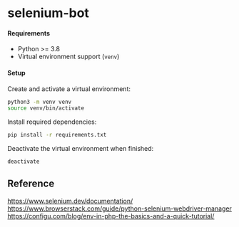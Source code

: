 # selenium-bot

#### Requirements

* Python >= 3.8
* Virtual environment support (`venv`)

#### Setup

Create and activate a virtual environment:

```bash
python3 -m venv venv
source venv/bin/activate
```

Install required dependencies:

```bash
pip install -r requirements.txt
```

Deactivate the virtual environment when finished:

```bash
deactivate
```

## Reference
https://www.selenium.dev/documentation/</br>
https://www.browserstack.com/guide/python-selenium-webdriver-manager</br>
https://configu.com/blog/env-in-php-the-basics-and-a-quick-tutorial/</br>
